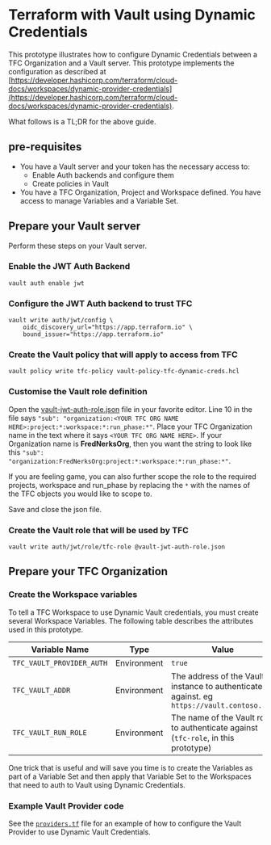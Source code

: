 # Terraform with Vault using Dynamic Credentials

This prototype illustrates how to configure Dynamic Credentials between a TFC Organization and a Vault server. This prototype implements the configuration as described at [https://developer.hashicorp.com/terraform/cloud-docs/workspaces/dynamic-provider-credentials](https://developer.hashicorp.com/terraform/cloud-docs/workspaces/dynamic-provider-credentials).

What follows is a TL;DR for the above guide.

## pre-requisites

* You have a Vault server and your token has the necessary access to:
    * Enable Auth backends and configure them
    * Create policies in Vault
* You have a TFC Organization, Project and Workspace defined. You have access to manage Variables and a Variable Set.

## Prepare your Vault server

Perform these steps on your Vault server.

### Enable the JWT Auth Backend

```
vault auth enable jwt
```

### Configure the JWT Auth backend to trust TFC

```
vault write auth/jwt/config \
    oidc_discovery_url="https://app.terraform.io" \
    bound_issuer="https://app.terraform.io"
```

### Create the Vault policy that will apply to access from TFC

```
vault policy write tfc-policy vault-policy-tfc-dynamic-creds.hcl
```

### Customise the Vault role definition

Open the [vault-jwt-auth-role.json](./vault-jwt-auth-role.json) file in your favorite editor.
Line 10 in the file says `"sub": "organization:<YOUR TFC ORG NAME HERE>:project:*:workspace:*:run_phase:*"`.
Place your TFC Organization name in the text where it says `<YOUR TFC ORG NAME HERE>`. If your Organization name is **FredNerksOrg**, then you want the string to look like this `"sub": "organization:FredNerksOrg:project:*:workspace:*:run_phase:*"`.

If you are feeling game, you can also further scope the role to the required projects, workspace and run_phase by replacing the `*` with the names of the TFC objects you would like to scope to.

Save and close the json file.

### Create the Vault role that will be used by TFC

```
vault write auth/jwt/role/tfc-role @vault-jwt-auth-role.json
```

## Prepare your TFC Organization

### Create the Workspace variables

To tell a TFC Workspace to use Dynamic Vault credentials, you must create several Workspace Variables. The following table describes the attributes used in this prototype.


| Variable Name             | Type        | Value                                                                                     |
| ------------------------- | ----------- | ----------------------------------------------------------------------------------------- |
| `TFC_VAULT_PROVIDER_AUTH` | Environment | `true`                                                                                    |
| `TFC_VAULT_ADDR`          | Environment | The address of the Vault instance to authenticate against. eg `https://vault.contoso.com` |
| `TFC_VAULT_RUN_ROLE`      | Environment | The name of the Vault role to authenticate against (`tfc-role`, in this prototype)        |

One trick that is useful and will save you time is to create the Variables as part of a Variable Set and then apply that Variable Set to the Workspaces that need to auth to Vault using Dynamic Credentials.

### Example Vault Provider code

See the [`providers.tf`](./providers.tf) file for an example of how to configure the Vault Provider to use Dynamic Vault Credentials.
